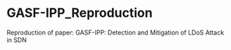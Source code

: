 # GASF-IPP_Reproduction
Reproduction of paper: GASF-IPP: Detection and Mitigation of LDoS Attack in SDN
